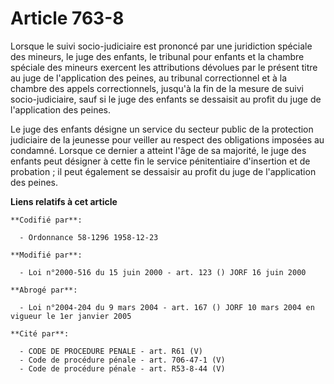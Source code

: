 # Article 763-8

Lorsque le suivi socio-judiciaire est prononcé par une juridiction spéciale des mineurs, le juge des enfants, le tribunal
pour enfants et la chambre spéciale des mineurs exercent les attributions dévolues par le présent titre au juge de
l'application des peines, au tribunal correctionnel et à la chambre des appels correctionnels, jusqu'à la fin de la mesure de
suivi socio-judiciaire, sauf si le juge des enfants se dessaisit au profit du juge de l'application des peines.

Le juge des enfants désigne un service du secteur public de la protection judiciaire de la jeunesse pour veiller au respect
des obligations imposées au condamné. Lorsque ce dernier a atteint l'âge de sa majorité, le juge des enfants peut désigner à
cette fin le service pénitentiaire d'insertion et de probation ; il peut également se dessaisir au profit du juge de
l'application des peines.

**Liens relatifs à cet article**

	**Codifié par**:

	  - Ordonnance 58-1296 1958-12-23

	**Modifié par**:

	  - Loi n°2000-516 du 15 juin 2000 - art. 123 () JORF 16 juin 2000

	**Abrogé par**:

	  - Loi n°2004-204 du 9 mars 2004 - art. 167 () JORF 10 mars 2004 en vigueur le 1er janvier 2005

	**Cité par**:

	  - CODE DE PROCEDURE PENALE - art. R61 (V)
	  - Code de procédure pénale - art. 706-47-1 (V)
	  - Code de procédure pénale - art. R53-8-44 (V)
